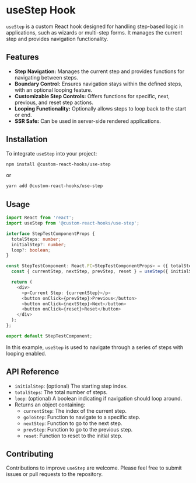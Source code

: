 # useStep Hook

`useStep` is a custom React hook designed for handling step-based logic in applications, such as wizards or multi-step forms. It manages the current step and provides navigation functionality.

## Features

- **Step Navigation:** Manages the current step and provides functions for navigating between steps.
- **Boundary Control:** Ensures navigation stays within the defined steps, with an optional looping feature.
- **Customizable Step Controls:** Offers functions for specific, next, previous, and reset step actions.
- **Looping Functionality:** Optionally allows steps to loop back to the start or end.
- **SSR Safe:** Can be used in server-side rendered applications.

## Installation

To integrate `useStep` into your project:

```bash
npm install @custom-react-hooks/use-step
```

or

```bash
yarn add @custom-react-hooks/use-step
```

## Usage

```typescript
import React from 'react';
import useStep from '@custom-react-hooks/use-step';

interface StepTestComponentProps {
  totalSteps: number;
  initialStep?: number;
  loop?: boolean;
}

const StepTestComponent: React.FC<StepTestComponentProps> = ({ totalSteps, initialStep, loop }) => {
  const { currentStep, nextStep, prevStep, reset } = useStep({ initialStep, totalSteps, loop });

  return (
    <div>
      <p>Current Step: {currentStep}</p>
      <button onClick={prevStep}>Previous</button>
      <button onClick={nextStep}>Next</button>
      <button onClick={reset}>Reset</button>
    </div>
  );
};

export default StepTestComponent;
```

In this example, `useStep` is used to navigate through a series of steps with looping enabled.

## API Reference

- `initialStep`: (optional) The starting step index.
- `totalSteps`: The total number of steps.
- `loop`: (optional) A boolean indicating if navigation should loop around.
- Returns an object containing:
  - `currentStep`: The index of the current step.
  - `goToStep`: Function to navigate to a specific step.
  - `nextStep`: Function to go to the next step.
  - `prevStep`: Function to go to the previous step.
  - `reset`: Function to reset to the initial step.

## Contributing

Contributions to improve `useStep` are welcome. Please feel free to submit issues or pull requests to the repository.